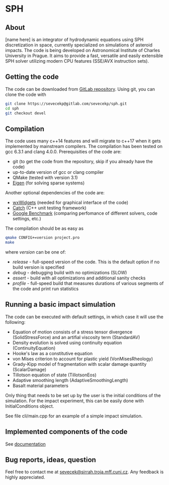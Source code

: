 # SPH

## About
[name here] is an integrator of hydrodynamic equations using SPH discretization in space, 
currently specialized on simulations of asteroid impacts. The code is being developed 
on Astronomical Institute of Charles University in Prague. It aims to provide a fast, 
versatile and easily extensible SPH solver utilizing modern CPU features (SSE/AVX 
instruction sets).

## Getting the code
The code can be downloaded from <a href="https://gitlab.com/sevecekp/sph/tree/devel">GitLab repository</a>.
Using git, you can clone the code with
```bash
git clone https://sevecekp@gitlab.com/sevecekp/sph.git
cd sph
git checkout devel
```

## Compilation 
The code uses many c++14 features and will migrate to c++17 when it gets implemented 
by mainstream compilers. The compilation has been tested on gcc 6.3.1 and clang 4.0.0.
Prerequisities of the code are:

- git (to get the code from the repository, skip if you already have the code)
- up-to-date version of gcc or clang compiler
- QMake (tested with version 3.1)
- <a href="http://eigen.tuxfamily.org/index.php?title=Main_Page">Eigen</a> (for solving sparse systems)

Another optional dependencies of the code are:

- <a href="https://www.wxwidgets.org/">wxWidgets</a> (needed for graphical interface of the code)
- <a href="https://github.com/philsquared/Catch">Catch</a> (C++ unit testing framework)
- <a href="https://github.com/google/benchmark">Google Benchmark</a> (comparing perfomance of different solvers, code settings, etc.)

The compilation should be as easy as
```bash
qmake CONFIG+=version project.pro
make
```
where *version* can be one of:
- *release* - full-speed version of the code. This is the default option if no build version is specified
- *debug* - debugging build with no optimizations (SLOW)
- *assert* - build with all optimizations and additional sanity checks
- *profile* - full-speed build that measures durations of various segments of the code and print run statistics

## Running a basic impact simulation
The code can be executed with default settings, in which case it will use the following:
- Equation of motion consists of a stress tensor divergence (SolidStressForce) and an artifial viscosity term (StandardAV)
- Density evolution is solved using continuity equation (ContinuityEquation)
- Hooke's law as a constitutive equation
- von Mises criterion to account for plastic yield (VonMisesRheology)
- Grady-Kipp model of fragmentation with scalar damage quantity (ScalarDamage)
- Tillotson equation of state (TillotsonEos)
- Adaptive smoothing length (AdaptiveSmoothingLength)
- Basalt material parameters

Only thing that needs to be set up by the user is the initial conditions of the simulation.
For the impact experiment, this can be easily done with InitialConditions object.

See file cli/main.cpp for an example of a simple impact simulation.

## Implemented components of the code
See [documentation](http://sirrah.troja.mff.cuni.cz/~sevecek/sph/docs/List.html)

## Bug reports, ideas, question
Feel free to contact me at <a href="mailto:sevecek@sirrah.troja.mff.cuni.cz">sevecek@sirrah.troja.mff.cuni.cz</a>. 
Any feedback is highly appreciated.

